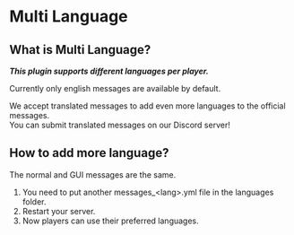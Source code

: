 # Multi Language

## What is Multi Language?

_**This plugin supports different languages per player.**_

Currently only english messages are available by default.

We accept translated messages to add even more languages to the official messages.\
You can submit translated messages on our Discord server!

## How to add more language?

The normal and GUI messages are the same.

1. You need to put another messages\_\<lang>.yml file in the languages folder.
2. Restart your server.
3. Now players can use their preferred languages.
